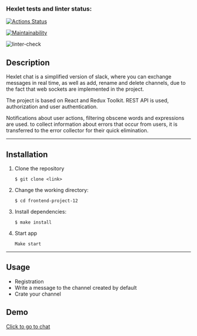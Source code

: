 ### Hexlet tests and linter status:

[![Actions Status](https://github.com/TemaGolovin/frontend-project-12/workflows/hexlet-check/badge.svg)](https://github.com/TemaGolovin/frontend-project-12/actions)

[![Maintainability](https://api.codeclimate.com/v1/badges/35de5d3c85c834285e76/maintainability)](https://codeclimate.com/github/TemaGolovin/frontend-project-12/maintainability)

![linter-check](https://github.com/TemaGolovin/frontend-project-12/actions/workflows/linter-check.yml/badge.svg)

## Description

Hexlet chat is a simplified version of slack, where you can exchange messages in real time, as well as add, rename and delete channels, due to the fact that web sockets are implemented in the project.

The project is based on React and Redux Toolkit. REST API is used, authorization and user authentication.

Notifications about user actions, filtering obscene words and expressions are used. to collect information about errors that occur from users, it is transferred to the error collector for their quick elimination.

---

## Installation

1. Clone the repository
   ```
   $ git clone <link>
   ```
2. Change the working directory:
   ```
   $ cd frontend-project-12
   ```
3. Install dependencies:
   ```
   $ make install
   ```
4. Start app
   ```
   Make start
   ```

---

## Usage

- Registration
- Write a message to the channel created by default
- Crate your channel

## Demo

[Сlick to go to chat](https://frontend-project-12-production-d3e2.up.railway.app/)
